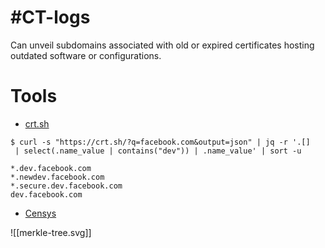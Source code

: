 # #CT-logs
Can unveil subdomains associated with old or expired certificates hosting outdated software or configurations.


# Tools
- [crt.sh](https://crt.sh/)
```shell-session
$ curl -s "https://crt.sh/?q=facebook.com&output=json" | jq -r '.[]
 | select(.name_value | contains("dev")) | .name_value' | sort -u
 
*.dev.facebook.com
*.newdev.facebook.com
*.secure.dev.facebook.com
dev.facebook.com
```
- [Censys](https://search.censys.io/)

![[merkle-tree.svg]]
